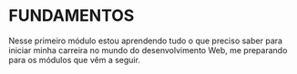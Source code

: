 # FUNDAMENTOS

Nesse primeiro módulo estou aprendendo tudo o que preciso saber para iniciar minha carreira no mundo do desenvolvimento Web, me preparando para os módulos que vêm a seguir.
